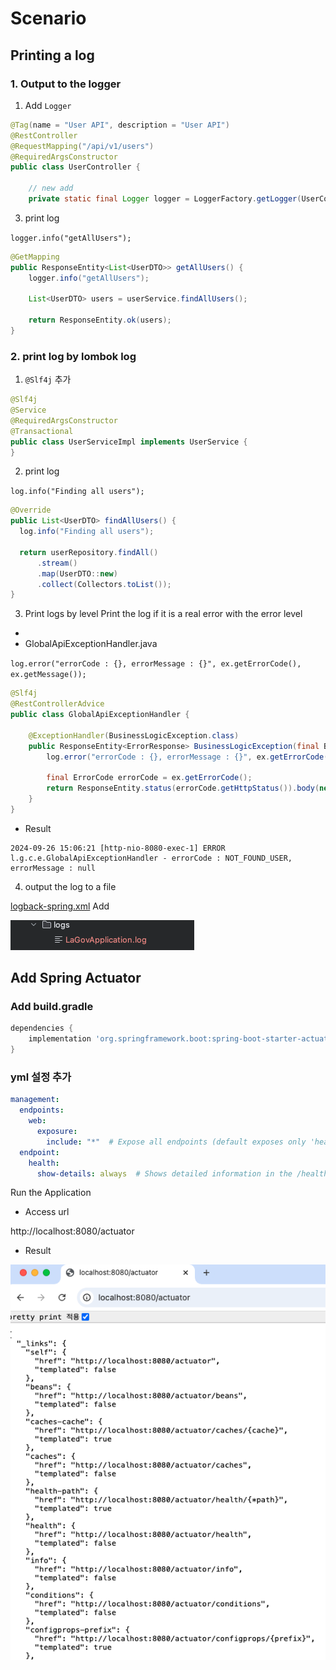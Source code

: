 # Scenario
## Printing a log
### 1. Output to the logger
1. Add `Logger`
``` java
@Tag(name = "User API", description = "User API")
@RestController
@RequestMapping("/api/v1/users")
@RequiredArgsConstructor
public class UserController {

    // new add
    private static final Logger logger = LoggerFactory.getLogger(UserController.class);
```

3. print log

`logger.info("getAllUsers");`

```java
@GetMapping
public ResponseEntity<List<UserDTO>> getAllUsers() {
    logger.info("getAllUsers");

    List<UserDTO> users = userService.findAllUsers();

    return ResponseEntity.ok(users);
}
```

### 2. print log by lombok log
1. `@Slf4j` 추가
``` java
@Slf4j
@Service
@RequiredArgsConstructor
@Transactional
public class UserServiceImpl implements UserService {
}
```

2. print log

`log.info("Finding all users");`

```java
@Override
public List<UserDTO> findAllUsers() {
  log.info("Finding all users");

  return userRepository.findAll()
      .stream()
      .map(UserDTO::new)
      .collect(Collectors.toList());
}
```

3. Print logs by level
Print the log if it is a real error with the error level
- 
- GlobalApiExceptionHandler.java

`log.error("errorCode : {}, errorMessage : {}", ex.getErrorCode(), ex.getMessage());`

```java
@Slf4j
@RestControllerAdvice
public class GlobalApiExceptionHandler {

    @ExceptionHandler(BusinessLogicException.class)
    public ResponseEntity<ErrorResponse> BusinessLogicException(final BusinessLogicException ex) {
        log.error("errorCode : {}, errorMessage : {}", ex.getErrorCode(), ex.getMessage());

        final ErrorCode errorCode = ex.getErrorCode();
        return ResponseEntity.status(errorCode.getHttpStatus()).body(new ErrorResponse(errorCode));
    }
}
```

- Result
```
2024-09-26 15:06:21 [http-nio-8080-exec-1] ERROR l.g.c.e.GlobalApiExceptionHandler - errorCode : NOT_FOUND_USER, errorMessage : null
```

4. output the log to a file

[logback-spring.xml](src/main/resources/logback-spring.xml)
Add

<img src="./image/log.png">

## Add Spring Actuator
### Add build.gradle

```groovy
dependencies {
    implementation 'org.springframework.boot:spring-boot-starter-actuator'
}
```

### yml 설정 추가
```yaml
management:
  endpoints:
    web:
      exposure:
        include: "*"  # Expose all endpoints (default exposes only 'health' and 'info')
  endpoint:
    health:
      show-details: always  # Shows detailed information in the /health endpoint
```

Run the Application

- Access url

http://localhost:8080/actuator

- Result

<img src="./image/spring-actuator.png">